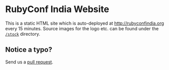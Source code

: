 RubyConf India Website
======================

This is a static HTML site which is auto-deployed at http://rubyconfindia.org every 15 minutes.
Source images for the logo etc. can be found under the
<code>[/stock](https://github.com/rubyconfindia/conference/tree/master/stock/)</code> directory.

Notice a typo?
---

Send us a [pull request](https://github.com/rubyconfindia/conference/pulls).
